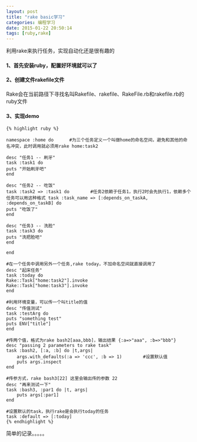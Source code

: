 ```yaml
---
layout: post
title: "rake basic学习"
categories: 编程学习
date: 2015-01-22 20:50:14
tags: [ruby,rake]
---
```

利用rake来执行任务，实现自动化还是很有趣的

#### 1、首先安装ruby，配置好环境就可以了  

#### 2、创建文件rakefile文件

Rake会在当前路径下寻找名叫Rakefile、rakefile、RakeFile.rb和rakefile.rb的ruby文件  

<!-- more -->

#### 3、实现demo

	{% highlight ruby %}

	namespace :home do		#为三个任务定义一个叫做home的命名空间，避免和其他的命名冲突，此时调用就必须用rake home:task2

	desc "任务1 -- 刷牙"
	task :task1 do
	puts "开始刷牙吧"
	end

	desc "任务2 -- 吃饭"
	task :task2 => :task1 do		#任务2依赖于任务1，执行2时会先执行1，依赖多个任务可以用这种格式 task :task_name => [:depends_on_taskA, :depends_on_taskB] do
	puts "吃饭了"
	end

	desc "任务3 -- 洗脸"
	task :task3 do
	puts "洗把脸吧"
	end

	end

	#在一个任务中调用另外一个任务,rake today，不加命名空间就直接调用了
	desc "起床任务"
	task :today do
	Rake::Task["home:task2"].invoke
	Rake::Task["home:task3"].invoke
	end

	#利用环境变量，可以传一个叫title的值
	desc "传值测试"
	task :testArg do
	puts "something test"
	puts ENV["title"]
	end

	#传两个值，格式为rake bash2[aaa,bbb]，输出结果 {:a=>"aaa", :b=>"bbb"}
	desc "passing 2 parameters to rake task"
	task :bash2, [:a, :b] do |t,args|
		args.with_defaults(:a => 'ccc', :b => 1)		#设置默认值
    	puts args.inspect
	end

	#传参方式，rake bash3[22] 这里会输出传的参数 22
	desc "再来测试一下"
	task :bash3, :par1 do |t, args|
		puts args[:par1]
	end

	#设置默认的task，执行rake是会执行today的任务
	task :default => [:today]
	{% endhighlight %}

简单的记录。。。。。